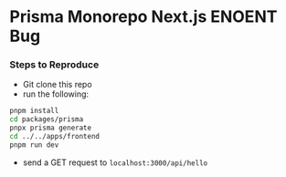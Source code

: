 # Prisma Monorepo Next.js ENOENT Bug

### Steps to Reproduce
* Git clone this repo
* run the following:
```bash
pnpm install
cd packages/prisma
pnpx prisma generate
cd ../../apps/frontend
pnpm run dev
```
* send a GET request to `localhost:3000/api/hello`
